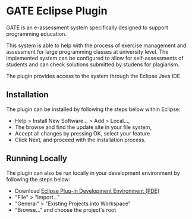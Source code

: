 # GATE Eclipse Plugin 

GATE is an e-assessment system specifically designed to support programming education.

This system is able to help with the process of exercise management and assessment for large programming classes at university level. The implemented system can be configured to allow for self-assessments of students and can check solutions submitted by studens for plagiarism.

The plugin provides access to the system through the Eclipse Java IDE.

## Installation

The plugin can be installed by following the steps below within Eclipse:

* Help > Install New Software... > Add > Local...,
* The browse and find the update site in your file system,
* Accept all changes by pressing OK, select your feature 
* Click Next, and proceed with the installation process.

## Running Locally

The plugin can also be run locally in your development environment by following the steps below:

* Download [Eclipse Plug-in Development Environment (PDE)](http://www.eclipse.org/pde/)
* "File" > "Import..."
* "General" > "Existing Projects into Workspace"
* "Browse..." and choose the project's root
